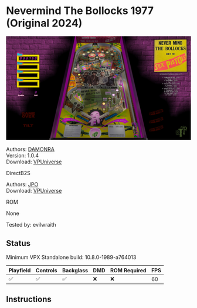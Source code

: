 # Nevermind The Bollocks 1977 (Original 2024)

![Table Preview](../../images/vpx-nmtbollocks.png)

Authors: [DAMONRA](https://vpuniverse.com/profile/48356-damonra/)  
Version: 1.0.4  
Download: [VPUniverse](https://vpuniverse.com/files/file/22227-nevermind-the-bollocks-1977)

DirectB2S

Authors: [JPO](https://vpuniverse.com/profile/12208-jpo/)  
Download: [VPUniverse](https://vpuniverse.com/files/file/22232-nevermind-the-bollocks-backglass/)

ROM

None

Tested by: evilwraith

## Status 

Minimum VPX Standalone build: 10.8.0-1989-a764013

| Playfield | Controls | Backglass | DMD | ROM Required | FPS | 
|-----------|----------|-----------|-----|--------------|-----|
| :white_check_mark: | :white_check_mark: | :white_check_mark: | :x: | :x: | 60 |

## Instructions

